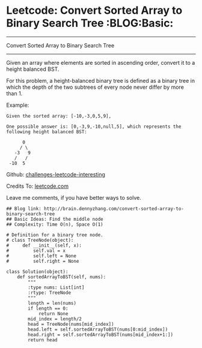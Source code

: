 # Leetcode: Convert Sorted Array to Binary Search Tree     :BLOG:Basic:


---

Convert Sorted Array to Binary Search Tree  

---

Given an array where elements are sorted in ascending order, convert it to a height balanced BST.  

For this problem, a height-balanced binary tree is defined as a binary tree in which the depth of the two subtrees of every node never differ by more than 1.  

Example:  

    Given the sorted array: [-10,-3,0,5,9],
    
    One possible answer is: [0,-3,9,-10,null,5], which represents the following height balanced BST:
    
          0
         / \
       -3   9
       /   /
     -10  5

Github: [challenges-leetcode-interesting](https://github.com/DennyZhang/challenges-leetcode-interesting/tree/master/convert-sorted-array-to-binary-search-tree)  

Credits To: [leetcode.com](https://leetcode.com/problems/convert-sorted-array-to-binary-search-tree/description/)  

Leave me comments, if you have better ways to solve.  

    ## Blog link: http://brain.dennyzhang.com/convert-sorted-array-to-binary-search-tree
    ## Basic Ideas: Find the middle node
    ## Complexity: Time O(n), Space O(1)
    
    # Definition for a binary tree node.
    # class TreeNode(object):
    #     def __init__(self, x):
    #         self.val = x
    #         self.left = None
    #         self.right = None
    
    class Solution(object):
        def sortedArrayToBST(self, nums):
            """
            :type nums: List[int]
            :rtype: TreeNode
            """
            length = len(nums)
            if length == 0:
                return None
            mid_index = length/2
            head = TreeNode(nums[mid_index])
            head.left = self.sortedArrayToBST(nums[0:mid_index])
            head.right = self.sortedArrayToBST(nums[mid_index+1:])
            return head